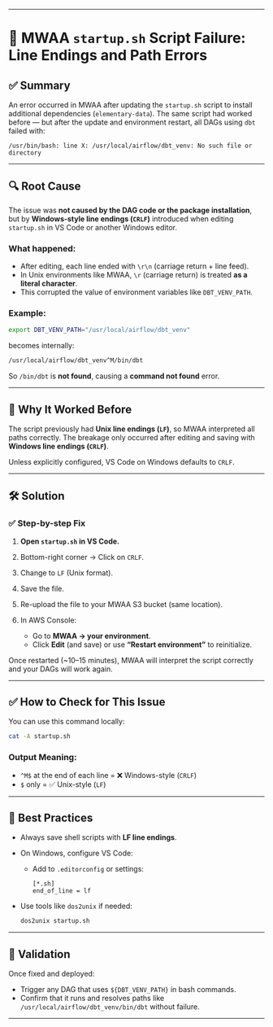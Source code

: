 
---

# 🧩 MWAA `startup.sh` Script Failure: Line Endings and Path Errors

## ✅ Summary

An error occurred in MWAA after updating the `startup.sh` script to install additional dependencies (`elementary-data`). The same script had worked before — but after the update and environment restart, all DAGs using `dbt` failed with:

```
/usr/bin/bash: line X: /usr/local/airflow/dbt_venv: No such file or directory
```

---

## 🔍 Root Cause

The issue was **not caused by the DAG code or the package installation**, but by **Windows-style line endings (`CRLF`)** introduced when editing `startup.sh` in VS Code or another Windows editor.

### What happened:

* After editing, each line ended with `\r\n` (carriage return + line feed).
* In Unix environments like MWAA, `\r` (carriage return) is treated **as a literal character**.
* This corrupted the value of environment variables like `DBT_VENV_PATH`.

### Example:

```bash
export DBT_VENV_PATH="/usr/local/airflow/dbt_venv"
```

becomes internally:

```bash
/usr/local/airflow/dbt_venv^M/bin/dbt
```

So `/bin/dbt` is **not found**, causing a **command not found** error.

---

## 🤔 Why It Worked Before

The script previously had **Unix line endings (`LF`)**, so MWAA interpreted all paths correctly. The breakage only occurred after editing and saving with **Windows line endings (`CRLF`)**.

Unless explicitly configured, VS Code on Windows defaults to `CRLF`.

---

## 🛠️ Solution

### ✅ Step-by-step Fix

1. **Open `startup.sh` in VS Code.**
2. Bottom-right corner → Click on `CRLF`.
3. Change to `LF` (Unix format).
4. Save the file.
5. Re-upload the file to your MWAA S3 bucket (same location).
6. In AWS Console:

   * Go to **MWAA → your environment**.
   * Click **Edit** (and save) or use **“Restart environment”** to reinitialize.

Once restarted (\~10–15 minutes), MWAA will interpret the script correctly and your DAGs will work again.

---

## ✅ How to Check for This Issue

You can use this command locally:

```bash
cat -A startup.sh
```

### Output Meaning:

* `^M$` at the end of each line = ❌ Windows-style (`CRLF`)
* `$` only = ✅ Unix-style (`LF`)

---

## 🧼 Best Practices

* Always save shell scripts with **LF line endings**.
* On Windows, configure VS Code:

  * Add to `.editorconfig` or settings:

    ```
    [*.sh]
    end_of_line = lf
    ```
* Use tools like `dos2unix` if needed:

  ```bash
  dos2unix startup.sh
  ```

---

## 🧪 Validation

Once fixed and deployed:

* Trigger any DAG that uses `${DBT_VENV_PATH}` in bash commands.
* Confirm that it runs and resolves paths like `/usr/local/airflow/dbt_venv/bin/dbt` without failure.

---

